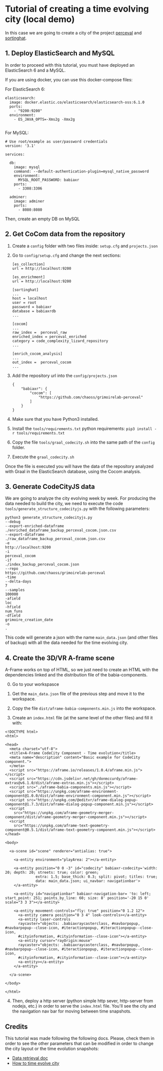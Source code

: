 # Tutorial of creating a time evolving city (local demo)

In this case we are going to create a city of the project [perceval](https://github.com/chaoss/grimoirelab-perceval) and [sortinghat](https://github.com/chaoss/grimoirelab-sortinghat).

## 1. Deploy ElasticSearch and MySQL

In order to proceed with this tutorial, you must have deployed an ElasticSearch 6 and a MySQL.

If you are using docker, you can use this docker-compose files:

For ElasticSearch 6:
```
elasticsearch:
  image: docker.elastic.co/elasticsearch/elasticsearch-oss:6.1.0
  ports:
    - "9200:9200"
  environment:
    - ES_JAVA_OPTS=-Xms2g -Xmx2g


```

For MySQL:
```
# Use root/example as user/password credentials
version: '3.1'

services:

  db:
    image: mysql
    command: --default-authentication-plugin=mysql_native_password
    environment:
      MYSQL_ROOT_PASSWORD: babiaxr
    ports:
      - 3308:3306

  adminer:
    image: adminer
    ports:
      - 8080:8080
```

Then, create an empty DB on MySQL

## 2. Get CoCom data from the repository

1. Create a `config` folder with two files inside: `setup.cfg` and `projects.json`

2. Go to `config/setup.cfg` and change the next sections:

    ```
    [es_collection]
    url = http://localhost:9200

    [es_enrichment]
    url = http://localhost:9200

    [sortinghat]
    ...
    host = localhost
    user = root
    password = babiaxr
    database = babiaxrdb
    ...

    [cocom]
    ...
    raw_index =  perceval_raw
    enriched_index = perceval_enriched
    category = code_complexity_lizard_repository
    ...

    [enrich_cocom_analysis]
    ...
    out_index =  perceval_cocom
    ...
    ```

3. Add the repository url into the `config/projects.json`

    ```
    {
        "babiaxr": {
            "cocom": [
                "https://github.com/chaoss/grimoirelab-perceval"
            ]
        }
    }

    ```

4. Make sure that you have Python3 installed.

5. Install the `tools/requirements.txt` python requirements: `pip3 install -r tools/requirements.txt`

6. Copy the file `tools/graal_codecity.sh` into the same path of the `config` folder.

7. Execute the `graal_codecity.sh`

Once the file is executed you will have the data of the repository analyzed with Graal in the ElasticSearch database, using the Cocom analysis.

## 3. Generate CodeCityJS data

We are going to analyze the city evolving week by week. For producing the data needed to build the city, we need to execute the code `tools/generate_structure_codecityjs.py` with the following parameters:

```
python3 generate_structure_codecityjs.py 
--debug
--export-enriched-dataframe
./enriched_dataframe_backup_perceval_cocom.json.csv
--export-dataframe
./raw_dataframe_backup_perceval_cocom.json.csv
-e
http://localhost:9200
-i
perceval_cocom
-if
./index_backup_perceval_cocom.json
--repo
https://github.com/chaoss/grimoirelab-perceval
-time
--delta-days
7
--samples
100000
-afield
loc
-hfield
num_funs
-dfield
grimoire_creation_date
-o
.
```

This code will generate a json with the name `main_data.json` (and other files of backup) with all the data needed for the time evolving city.

## 4. Create the 3D/VR A-frame scene

A-Frame works on top of HTML, so we just need to create an HTML with the dependencies linked and the distribution file of the babia-components.

0. Go to your workspasce

1. Get the `main_data.json` file of the previous step and move it to the workspace.

2. Copy the file `dist/aframe-babia-components.min.js` into the workspace.

3. Create an `index.html` file (at the same level of the other files)  and fill it with:
```
<!DOCTYPE html>
<html>

<head>
  <meta charset="utf-8">
  <title>A-Frame CodeCity Component - Time evolution</title>
  <meta name="description" content="Basic example for CodeCity component.">
  </meta>
  <script src="https://aframe.io/releases/1.0.4/aframe.min.js"></script>
  <script src="https://cdn.jsdelivr.net/gh/donmccurdy/aframe-extras@v6.1.0/dist/aframe-extras.min.js"></script>
  <script src="./aframe-babia-components.min.js"></script>
  <script src="https://unpkg.com/aframe-environment-component@1.0.0/dist/aframe-environment-component.min.js"></script>
  <script src="https://unpkg.com/@editvr/aframe-dialog-popup-component@1.7.3/dist/aframe-dialog-popup-component.min.js"></script>
  <script
    src="https://unpkg.com/aframe-geometry-merger-component/dist/aframe-geometry-merger-component.min.js"></script>
  <script
    src="https://unpkg.com/aframe-text-geometry-component@0.5.1/dist/aframe-text-geometry-component.min.js"></script>
</head>

<body>

  <a-scene id="scene" renderer="antialias: true">

    <a-entity environment="playArea: 2"></a-entity>

    <a-entity position="0 0 -3" id="codecity" babiaxr-codecity='width: 20; depth: 20; streets: true; color: green;
              extra: 1.5; base_thick: 0.3; split: pivot; titles: true;
              data: main_data.json; ui_navbar: navigationbar'>
    </a-entity>

    <a-entity id="navigationbar" babiaxr-navigation-bar= 'to: left; start_point: 251; points_by_line: 60; size: 8' position='-20 15 0' scale="3 3 3"></a-entity>

    <a-entity movement-controls="fly: true" position="0 1.2 12">
      <a-entity camera position="0 3 4" look-controls></a-entity>
      <a-entity laser-controls
      raycaster="objects: .babiaxraycasterclass, #navbarpopup, #navbarpopup--close-icon, #iteractionpopup, #iteractionpopup--close-icon, 
      #cityinformation, #cityinformation--close-icon"></a-entity>
      <a-entity cursor="rayOrigin:mouse" 
      raycaster="objects: .babiaxraycasterclass, #navbarpopup, #navbarpopup--close-icon, #iteractionpopup, #iteractionpopup--close-icon, 
      #cityinformation, #cityinformation--close-icon"></a-entity>
      <a-entity></a-entity>
    </a-entity>

  </a-scene>

</body>

</html>

```

4. Then, deploy a http server (python simple http sever, http-server from nodejs, etc.) in order to serve the `index.html` file. You'll see the city and the navigation nav bar for moving between time snapshots.

## Credits

This tutorial was made following the following docs. Please, check them in order to see the other parameters that can be modified in order to change the city layout or the time evolution snapshots:

- [Data retrieval doc](../tools/README.md)
- [How to time evolve city](./HOW_TO_TIME_EVOLVE_CITY.md)
